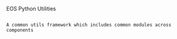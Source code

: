 EOS Python Utilities
~~~~~~~~~~~~~~~~~~~~

A common utils framework which includes common modules across components
